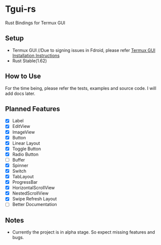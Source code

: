 # Tgui-rs
Rust Bindings for Termux GUI


## Setup
- Termux GUI //Due to signing issues in Fdroid, please refer [Termux GUI Installation Instructions](https://github.com/termux/termux-gui)
- Rust Stable(1.62)

## How to Use
For the time being, please refer the tests, examples and source code.
I will add docs later.


## Planned Features
- [x] Label
- [x] EditView
- [x] ImageView
- [x] Button
- [x] Linear Layout
- [x] Toggle Button
- [x] Radio Button
- [ ] Buffer
- [x] Spinner
- [x] Switch
- [x] TabLayout
- [x] ProgressBar
- [x] HorizontalScrollView
- [x] NestedScrollView
- [x] Swipe Refresh Layout
- [ ] Better Documentation

## Notes
- Currently the project is in alpha stage. So expect missing features and bugs.
